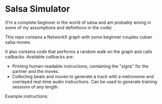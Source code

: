 # Salsa Simulator

(I'm a complete beginner in the world of salsa and am probably wrong in some of my assumptions and definitions in the code)

This repo contains a NetworkX graph with some beginner couples cuban salsa moves.

It also contains code that performs a random walk on the graph and calls callbacks.  Available callbacks are:

* Printing human-readable instructions, containing the "signs" for the partner and the moves.
* Collecting beats and moves to generate a track with a metronome and overlayed real-time audio instructions. Can be used to generate training sessions of any length.

Example instructions:
